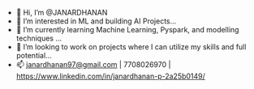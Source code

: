 - 👋 Hi, I’m @JANARDHANAN
- 👀 I’m interested in ML and building AI Projects...
- 🌱 I’m currently learning Machine Learning, Pyspark, and modelling techniques ...
- 💞️ I’m looking to work on projects where I can utilize my skills and full potential...
- 📫 janardhanan97@gmail.com | 7708026970 | https://www.linkedin.com/in/janardhanan-p-2a25b0149/

<!---
JANARDHANAN97/JANARDHANAN97 is a ✨ special ✨ repository because its `README.md` (this file) appears on your GitHub profile.
You can click the Preview link to take a look at your changes.
--->
